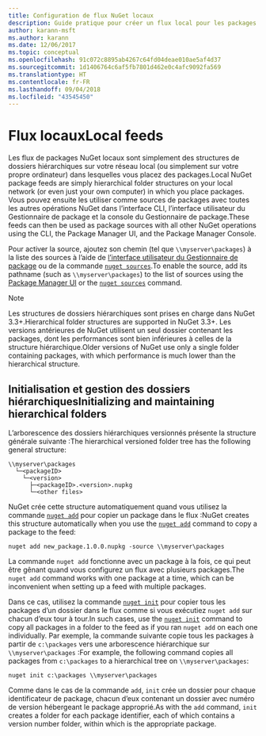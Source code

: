 ```yaml
---
title: Configuration de flux NuGet locaux
description: Guide pratique pour créer un flux local pour les packages NuGet en utilisant des dossiers sur votre réseau local
author: karann-msft
ms.author: karann
ms.date: 12/06/2017
ms.topic: conceptual
ms.openlocfilehash: 91c072c8895ab4267c64fd04deae010ae5af4d37
ms.sourcegitcommit: 1d1406764c6af5fb7801d462e0c4afc9092fa569
ms.translationtype: HT
ms.contentlocale: fr-FR
ms.lasthandoff: 09/04/2018
ms.locfileid: "43545450"
---
```

# <a name="local-feeds"></a><span data-ttu-id="ad7f2-103">Flux locaux</span><span class="sxs-lookup"><span data-stu-id="ad7f2-103">Local feeds</span></span>

<span data-ttu-id="ad7f2-104">Les flux de packages NuGet locaux sont simplement des structures de dossiers hiérarchiques sur votre réseau local (ou simplement sur votre propre ordinateur) dans lesquelles vous placez des packages.</span><span class="sxs-lookup"><span data-stu-id="ad7f2-104">Local NuGet package feeds are simply hierarchical folder structures on your local network (or even just your own computer) in which you place packages.</span></span> <span data-ttu-id="ad7f2-105">Vous pouvez ensuite les utiliser comme sources de packages avec toutes les autres opérations NuGet dans l’interface CLI, l’interface utilisateur du Gestionnaire de package et la console du Gestionnaire de package.</span><span class="sxs-lookup"><span data-stu-id="ad7f2-105">These feeds can then be used as package sources with all other NuGet operations using the CLI, the Package Manager UI, and the Package Manager Console.</span></span>

<span data-ttu-id="ad7f2-106">Pour activer la source, ajoutez son chemin (tel que `\\myserver\packages`) à la liste des sources à l’aide de [l’interface utilisateur du Gestionnaire de package](../tools/package-manager-ui.md#package-sources) ou de la commande [`nuget sources`](../tools/cli-ref-sources.md).</span><span class="sxs-lookup"><span data-stu-id="ad7f2-106">To enable the source, add its pathname (such as `\\myserver\packages`) to the list of sources using the [Package Manager UI](../tools/package-manager-ui.md#package-sources) or the [`nuget sources`](../tools/cli-ref-sources.md) command.</span></span>

> [!Note]
> <span data-ttu-id="ad7f2-107">Les structures de dossiers hiérarchiques sont prises en charge dans NuGet 3.3+.</span><span class="sxs-lookup"><span data-stu-id="ad7f2-107">Hierarchical folder structures are supported in NuGet 3.3+.</span></span> <span data-ttu-id="ad7f2-108">Les versions antérieures de NuGet utilisent un seul dossier contenant les packages, dont les performances sont bien inférieures à celles de la structure hiérarchique.</span><span class="sxs-lookup"><span data-stu-id="ad7f2-108">Older versions of NuGet use only a single folder containing packages, with which performance is much lower than the hierarchical structure.</span></span>

## <a name="initializing-and-maintaining-hierarchical-folders"></a><span data-ttu-id="ad7f2-109">Initialisation et gestion des dossiers hiérarchiques</span><span class="sxs-lookup"><span data-stu-id="ad7f2-109">Initializing and maintaining hierarchical folders</span></span>

<span data-ttu-id="ad7f2-110">L’arborescence des dossiers hiérarchiques versionnés présente la structure générale suivante :</span><span class="sxs-lookup"><span data-stu-id="ad7f2-110">The hierarchical versioned folder tree has the following general structure:</span></span>

    \\myserver\packages
      └─<packageID>
        └─<version>
          ├─<packageID>.<version>.nupkg
          └─<other files>

<span data-ttu-id="ad7f2-111">NuGet crée cette structure automatiquement quand vous utilisez la commande [`nuget add`](../tools/cli-ref-add.md) pour copier un package dans le flux :</span><span class="sxs-lookup"><span data-stu-id="ad7f2-111">NuGet creates this structure automatically when you use the [`nuget add`](../tools/cli-ref-add.md) command to copy a package to the feed:</span></span>

```cli
nuget add new_package.1.0.0.nupkg -source \\myserver\packages
```

<span data-ttu-id="ad7f2-112">La commande `nuget add` fonctionne avec un package à la fois, ce qui peut être gênant quand vous configurez un flux avec plusieurs packages.</span><span class="sxs-lookup"><span data-stu-id="ad7f2-112">The `nuget add` command works with one package at a time, which can be inconvenient when setting up a feed with multiple packages.</span></span>

<span data-ttu-id="ad7f2-113">Dans ce cas, utilisez la commande [`nuget init`](../tools/cli-ref-init.md) pour copier tous les packages d’un dossier dans le flux comme si vous exécutiez `nuget add` sur chacun d’eux tour à tour.</span><span class="sxs-lookup"><span data-stu-id="ad7f2-113">In such cases, use the [`nuget init`](../tools/cli-ref-init.md) command to copy all packages in a folder to the feed as if you ran `nuget add` on each one individually.</span></span> <span data-ttu-id="ad7f2-114">Par exemple, la commande suivante copie tous les packages à partir de `c:\packages` vers une arborescence hiérarchique sur `\\myserver\packages` :</span><span class="sxs-lookup"><span data-stu-id="ad7f2-114">For example, the following command copies all packages from `c:\packages` to a hierarchical tree on `\\myserver\packages`:</span></span>

```cli
nuget init c:\packages \\myserver\packages
```

<span data-ttu-id="ad7f2-115">Comme dans le cas de la commande `add`, `init` crée un dossier pour chaque identificateur de package, chacun d’eux contenant un dossier avec numéro de version hébergeant le package approprié.</span><span class="sxs-lookup"><span data-stu-id="ad7f2-115">As with the `add` command, `init` creates a folder for each package identifier, each of which contains a version number folder, within which is the appropriate package.</span></span>
